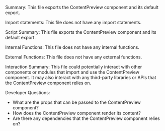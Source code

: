 Summary:
This file exports the ContentPreview component and its default export.

Import statements:
This file does not have any import statements.

Script Summary:
This file exports the ContentPreview component and its default export.

Internal Functions:
This file does not have any internal functions.

External Functions:
This file does not have any external functions.

Interaction Summary:
This file could potentially interact with other components or modules that import and use the ContentPreview component. It may also interact with any third-party libraries or APIs that the ContentPreview component relies on.

Developer Questions:
- What are the props that can be passed to the ContentPreview component?
- How does the ContentPreview component render its content?
- Are there any dependencies that the ContentPreview component relies on?